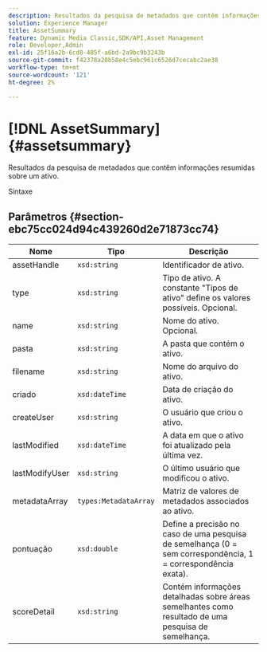 ```yaml
---
description: Resultados da pesquisa de metadados que contêm informações resumidas sobre um ativo.
solution: Experience Manager
title: AssetSummary
feature: Dynamic Media Classic,SDK/API,Asset Management
role: Developer,Admin
exl-id: 25f16a2b-6cd8-485f-a6bd-2a9bc9b3243b
source-git-commit: f42378a20b58e4c5ebc961c6526d7cecabc2ae38
workflow-type: tm+mt
source-wordcount: '121'
ht-degree: 2%

---
```


# [!DNL AssetSummary]{#assetsummary}

Resultados da pesquisa de metadados que contêm informações resumidas sobre um ativo.

Sintaxe

## Parâmetros {#section-ebc75cc024d94c439260d2e71873cc74}

| Nome | Tipo | Descrição |
|---|---|---|
| assetHandle | `xsd:string` | Identificador de ativo. |
| type | `xsd:string` | Tipo de ativo. A constante &quot;Tipos de ativo&quot; define os valores possíveis. Opcional. |
| name | `xsd:string` | Nome do ativo. Opcional. |
| pasta | `xsd:string` | A pasta que contém o ativo. |
| filename | `xsd:string` | Nome do arquivo do ativo. |
| criado | `xsd:dateTime` | Data de criação do ativo. |
| createUser | `xsd:string` | O usuário que criou o ativo. |
| lastModified | `xsd:dateTime` | A data em que o ativo foi atualizado pela última vez. |
| lastModifyUser | `xsd:string` | O último usuário que modificou o ativo. |
| metadataArray | `types:MetadataArray` | Matriz de valores de metadados associados ao ativo. |
| pontuação | `xsd:double` | Define a precisão no caso de uma pesquisa de semelhança (0 = sem correspondência, 1 = correspondência exata). |
| scoreDetail | `xsd:string` | Contém informações detalhadas sobre áreas semelhantes como resultado de uma pesquisa de semelhança. |
